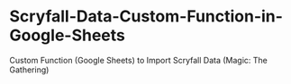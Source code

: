 # Scryfall-Data-Custom-Function-in-Google-Sheets
Custom Function (Google Sheets) to Import Scryfall Data (Magic: The Gathering)
